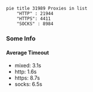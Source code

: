 
```mermaid
pie title 31989 Proxies in list
    "HTTP" : 21944
    "HTTPS": 4411
    "SOCKS" : 8984
```

### Some Info
#### Average Timeout

- mixed: 3.1s
- http: 1.6s
- https: 8.7s
- socks: 6.5s